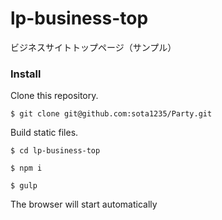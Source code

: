 # lp-business-top
ビジネスサイトトップページ（サンプル）

### Install

Clone this repository.

```shell
$ git clone git@github.com:sota1235/Party.git
```

Build static files.

```shell
$ cd lp-business-top

$ npm i

$ gulp
```

The browser will start automatically
